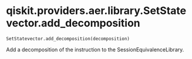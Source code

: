 # qiskit.providers.aer.library.SetStatevector.add\_decomposition

`SetStatevector.add_decomposition(decomposition)`

Add a decomposition of the instruction to the SessionEquivalenceLibrary.
